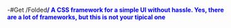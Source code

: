 -#Get /Fold</b>ed<b style="color:blue;">/
 A CSS framework for a simple UI without hassle. Yes, there are a lot of frameworks, but this is not your tipical one